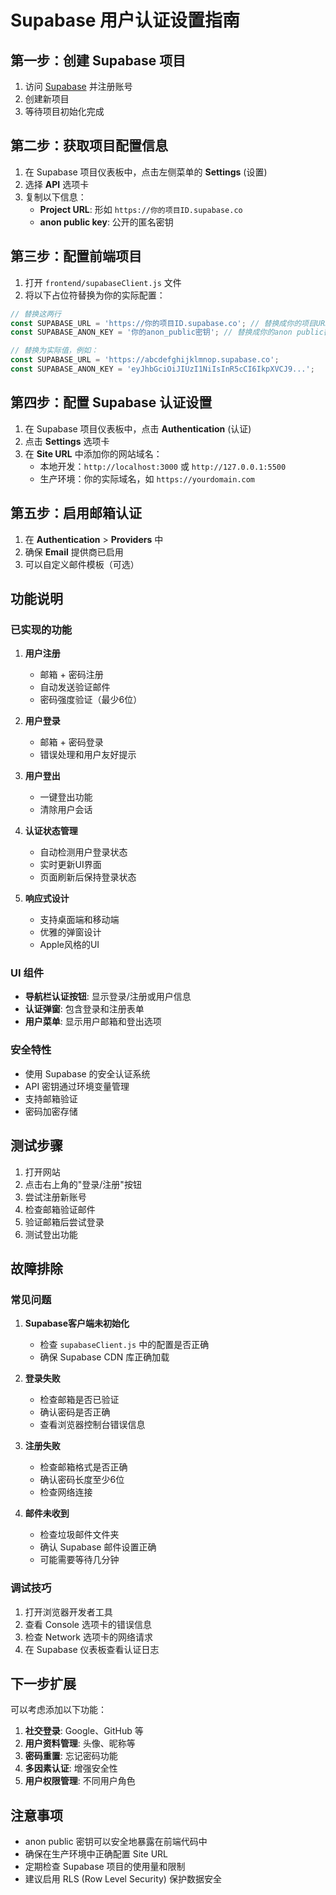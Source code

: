 # Supabase 用户认证设置指南

## 第一步：创建 Supabase 项目

1. 访问 [Supabase](https://supabase.com) 并注册账号
2. 创建新项目
3. 等待项目初始化完成

## 第二步：获取项目配置信息

1. 在 Supabase 项目仪表板中，点击左侧菜单的 **Settings** (设置)
2. 选择 **API** 选项卡
3. 复制以下信息：
   - **Project URL**: 形如 `https://你的项目ID.supabase.co`
   - **anon public key**: 公开的匿名密钥

## 第三步：配置前端项目

1. 打开 `frontend/supabaseClient.js` 文件
2. 将以下占位符替换为你的实际配置：

```javascript
// 替换这两行
const SUPABASE_URL = 'https://你的项目ID.supabase.co'; // 替换成你的项目URL
const SUPABASE_ANON_KEY = '你的anon_public密钥'; // 替换成你的anon public密钥

// 替换为实际值，例如：
const SUPABASE_URL = 'https://abcdefghijklmnop.supabase.co';
const SUPABASE_ANON_KEY = 'eyJhbGciOiJIUzI1NiIsInR5cCI6IkpXVCJ9...';
```

## 第四步：配置 Supabase 认证设置

1. 在 Supabase 项目仪表板中，点击 **Authentication** (认证)
2. 点击 **Settings** 选项卡
3. 在 **Site URL** 中添加你的网站域名：
   - 本地开发：`http://localhost:3000` 或 `http://127.0.0.1:5500`
   - 生产环境：你的实际域名，如 `https://yourdomain.com`

## 第五步：启用邮箱认证

1. 在 **Authentication** > **Providers** 中
2. 确保 **Email** 提供商已启用
3. 可以自定义邮件模板（可选）

## 功能说明

### 已实现的功能

1. **用户注册**
   - 邮箱 + 密码注册
   - 自动发送验证邮件
   - 密码强度验证（最少6位）

2. **用户登录**
   - 邮箱 + 密码登录
   - 错误处理和用户友好提示

3. **用户登出**
   - 一键登出功能
   - 清除用户会话

4. **认证状态管理**
   - 自动检测用户登录状态
   - 实时更新UI界面
   - 页面刷新后保持登录状态

5. **响应式设计**
   - 支持桌面端和移动端
   - 优雅的弹窗设计
   - Apple风格的UI

### UI 组件

- **导航栏认证按钮**: 显示登录/注册或用户信息
- **认证弹窗**: 包含登录和注册表单
- **用户菜单**: 显示用户邮箱和登出选项

### 安全特性

- 使用 Supabase 的安全认证系统
- API 密钥通过环境变量管理
- 支持邮箱验证
- 密码加密存储

## 测试步骤

1. 打开网站
2. 点击右上角的"登录/注册"按钮
3. 尝试注册新账号
4. 检查邮箱验证邮件
5. 验证邮箱后尝试登录
6. 测试登出功能

## 故障排除

### 常见问题

1. **Supabase客户端未初始化**
   - 检查 `supabaseClient.js` 中的配置是否正确
   - 确保 Supabase CDN 库正确加载

2. **登录失败**
   - 检查邮箱是否已验证
   - 确认密码是否正确
   - 查看浏览器控制台错误信息

3. **注册失败**
   - 检查邮箱格式是否正确
   - 确认密码长度至少6位
   - 检查网络连接

4. **邮件未收到**
   - 检查垃圾邮件文件夹
   - 确认 Supabase 邮件设置正确
   - 可能需要等待几分钟

### 调试技巧

1. 打开浏览器开发者工具
2. 查看 Console 选项卡的错误信息
3. 检查 Network 选项卡的网络请求
4. 在 Supabase 仪表板查看认证日志

## 下一步扩展

可以考虑添加以下功能：

1. **社交登录**: Google、GitHub 等
2. **用户资料管理**: 头像、昵称等
3. **密码重置**: 忘记密码功能
4. **多因素认证**: 增强安全性
5. **用户权限管理**: 不同用户角色

## 注意事项

- anon public 密钥可以安全地暴露在前端代码中
- 确保在生产环境中正确配置 Site URL
- 定期检查 Supabase 项目的使用量和限制
- 建议启用 RLS (Row Level Security) 保护数据安全

